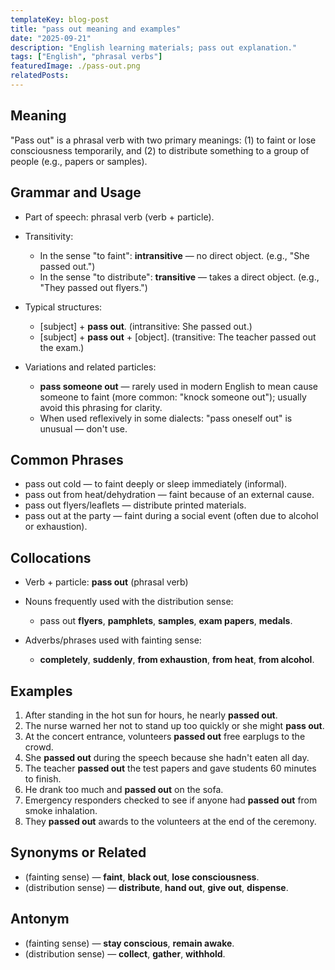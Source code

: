 ```yaml
---
templateKey: blog-post
title: "pass out meaning and examples"
date: "2025-09-21"
description: "English learning materials; pass out explanation."
tags: ["English", "phrasal verbs"]
featuredImage: ./pass-out.png
relatedPosts:
---
```


## Meaning

"Pass out" is a phrasal verb with two primary meanings: (1) to faint or lose consciousness temporarily, and (2) to distribute something to a group of people (e.g., papers or samples).

## Grammar and Usage

- Part of speech: phrasal verb (verb + particle).
- Transitivity:

  - In the sense "to faint": **intransitive** — no direct object. (e.g., "She passed out.")
  - In the sense "to distribute": **transitive** — takes a direct object. (e.g., "They passed out flyers.")

- Typical structures:

  - \[subject] + **pass out**. (intransitive: She passed out.)
  - \[subject] + **pass out** + \[object]. (transitive: The teacher passed out the exam.)

- Variations and related particles:

  - **pass someone out** — rarely used in modern English to mean cause someone to faint (more common: "knock someone out"); usually avoid this phrasing for clarity.
  - When used reflexively in some dialects: "pass oneself out" is unusual — don't use.

## Common Phrases

- pass out cold — to faint deeply or sleep immediately (informal).
- pass out from heat/dehydration — faint because of an external cause.
- pass out flyers/leaflets — distribute printed materials.
- pass out at the party — faint during a social event (often due to alcohol or exhaustion).

## Collocations

- Verb + particle: **pass out** (phrasal verb)
- Nouns frequently used with the distribution sense:

  - pass out **flyers**, **pamphlets**, **samples**, **exam papers**, **medals**.

- Adverbs/phrases used with fainting sense:

  - **completely**, **suddenly**, **from exhaustion**, **from heat**, **from alcohol**.

## Examples

1. After standing in the hot sun for hours, he nearly **passed out**.
2. The nurse warned her not to stand up too quickly or she might **pass out**.
3. At the concert entrance, volunteers **passed out** free earplugs to the crowd.
4. She **passed out** during the speech because she hadn't eaten all day.
5. The teacher **passed out** the test papers and gave students 60 minutes to finish.
6. He drank too much and **passed out** on the sofa.
7. Emergency responders checked to see if anyone had **passed out** from smoke inhalation.
8. They **passed out** awards to the volunteers at the end of the ceremony.

## Synonyms or Related

- (fainting sense) — **faint**, **black out**, **lose consciousness**.
- (distribution sense) — **distribute**, **hand out**, **give out**, **dispense**.

## Antonym

- (fainting sense) — **stay conscious**, **remain awake**.
- (distribution sense) — **collect**, **gather**, **withhold**.
